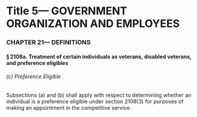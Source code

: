 
# Title 5— GOVERNMENT ORGANIZATION AND EMPLOYEES
### CHAPTER 21— DEFINITIONS
#### § 2108a. Treatment of certain individuals as veterans, disabled veterans, and preference eligibles
###### (c) Preference Eligible .

Subsections (a) and (b) shall apply with respect to determining whether an individual is a preference eligible under section 2108(3) for purposes of making an appointment in the competitive service.
